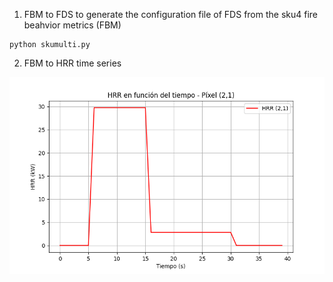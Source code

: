 1. FBM to FDS
to generate the configuration file of FDS from the sku4 fire beahvior metrics (FBM)
```
python skumulti.py
```

2. FBM to HRR time series

![HRRExample](Img/HRRTimeSerie_example.png)

